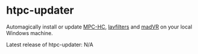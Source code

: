 htpc-updater
============

Automagically install or update [MPC-HC], [lavfilters] and [madVR] on your local Windows machine.

Latest release of htpc-updater: N/A

[MPC-HC]:http://mpc-hc.org/
[lavfilters]:https://github.com/Nevcairiel/LAVFilters
[madVR]:http://forum.doom9.org/showthread.php?t=146228

